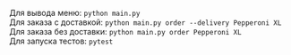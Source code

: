 Для вывода меню: `python main.py` \
Для заказа с доставкой: `python main.py order --delivery Pepperoni XL` \
Для заказа без доставки: `python main.py order Pepperoni XL` \
Для запуска тестов: `pytest`